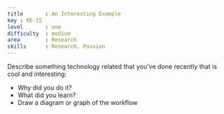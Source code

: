 ```yaml
---
title       : An Interesting Example
key : RE-IS
level       : one
difficulty  : medium
area        : Research
skills      : Research, Passion
---
```


Describe something technology related that you've done recently that is cool and interesting:

- Why did you do it?
- What did you learn?
- Draw a diagram or graph of the workflow
